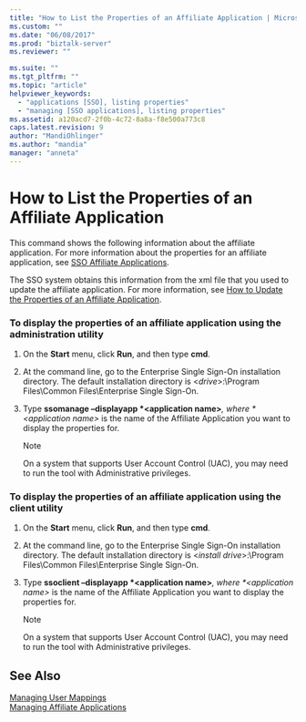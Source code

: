 ```yaml
---
title: "How to List the Properties of an Affiliate Application | Microsoft Docs"
ms.custom: ""
ms.date: "06/08/2017"
ms.prod: "biztalk-server"
ms.reviewer: ""

ms.suite: ""
ms.tgt_pltfrm: ""
ms.topic: "article"
helpviewer_keywords: 
  - "applications [SSO], listing properties"
  - "managing [SSO applications], listing properties"
ms.assetid: a120acd7-2f0b-4c72-8a8a-f8e500a773c8
caps.latest.revision: 9
author: "MandiOhlinger"
ms.author: "mandia"
manager: "anneta"
---
```

# How to List the Properties of an Affiliate Application
This command shows the following information about the affiliate application. For more information about the properties for an affiliate application, see [SSO Affiliate Applications](../core/sso-affiliate-applications.md).  
  
 The SSO system obtains this information from the xml file that you used to update the affiliate application. For more information, see [How to Update the Properties of an Affiliate Application](../core/how-to-update-the-properties-of-an-affiliate-application.md).  
  
### To display the properties of an affiliate application using the administration utility  
  
1. On the **Start** menu, click **Run**, and then type **cmd**.  
  
2. At the command line, go to the Enterprise Single Sign-On installation directory. The default installation directory is \<*drive*\>:\Program Files\Common Files\Enterprise Single Sign-On.  
  
3. Type **ssomanage –displayapp *\<application name\>**<em>, where *\<application name\></em> is the name of the Affiliate Application you want to display the properties for.  
  
   > [!NOTE]
   >  On a system that supports User Account Control (UAC), you may need to run the tool with Administrative privileges.  
  
### To display the properties of an affiliate application using the client utility  
  
1. On the **Start** menu, click **Run**, and then type **cmd**.  
  
2. At the command line, go to the Enterprise Single Sign-On installation directory. The default installation directory is \<*install drive*\>:\Program Files\Common Files\Enterprise Single Sign-On.  
  
3. Type **ssoclient –displayapp *\<application name\>**<em>, where *\<application name\></em> is the name of the Affiliate Application you want to display the properties for.  
  
   > [!NOTE]
   >  On a system that supports User Account Control (UAC), you may need to run the tool with Administrative privileges.  
  
## See Also  
 [Managing User Mappings](../core/managing-user-mappings.md)   
 [Managing Affiliate Applications](../core/managing-affiliate-applications.md)